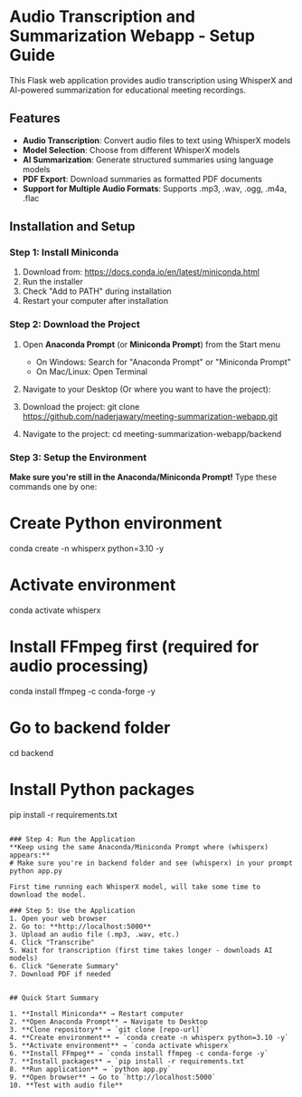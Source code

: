 # Audio Transcription and Summarization Webapp - Setup Guide

This Flask web application provides audio transcription using WhisperX and AI-powered summarization for educational meeting recordings.

## Features

- **Audio Transcription**: Convert audio files to text using WhisperX models
- **Model Selection**: Choose from different WhisperX models
- **AI Summarization**: Generate structured summaries using language models
- **PDF Export**: Download summaries as formatted PDF documents
- **Support for Multiple Audio Formats**: Supports .mp3, .wav, .ogg, .m4a, .flac

## Installation and Setup

### Step 1: Install Miniconda
1. Download from: https://docs.conda.io/en/latest/miniconda.html
2. Run the installer
3. Check "Add to PATH" during installation
4. Restart your computer after installation

### Step 2: Download the Project
1. Open **Anaconda Prompt** (or **Miniconda Prompt**) from the Start menu
   - On Windows: Search for "Anaconda Prompt" or "Miniconda Prompt"
   - On Mac/Linux: Open Terminal
2. Navigate to your Desktop (Or where you want to have the project):

3. Download the project:
git clone https://github.com/naderjawary/meeting-summarization-webapp.git

4. Navigate to the project:
cd meeting-summarization-webapp/backend


### Step 3: Setup the Environment
**Make sure you're still in the Anaconda/Miniconda Prompt!**
Type these commands one by one:

# Create Python environment
conda create -n whisperx python=3.10 -y

# Activate environment  
conda activate whisperx

# Install FFmpeg first (required for audio processing)
conda install ffmpeg -c conda-forge -y

# Go to backend folder
cd backend

# Install Python packages
pip install -r requirements.txt
```

### Step 4: Run the Application
**Keep using the same Anaconda/Miniconda Prompt where (whisperx) appears:**
# Make sure you're in backend folder and see (whisperx) in your prompt
python app.py

First time running each WhisperX model, will take some time to download the model.

### Step 5: Use the Application
1. Open your web browser
2. Go to: **http://localhost:5000**
3. Upload an audio file (.mp3, .wav, etc.)
4. Click "Transcribe"
5. Wait for transcription (first time takes longer - downloads AI models)
6. Click "Generate Summary" 
7. Download PDF if needed


## Quick Start Summary

1. **Install Miniconda** → Restart computer
2. **Open Anaconda Prompt** → Navigate to Desktop
3. **Clone repository** → `git clone [repo-url]`
4. **Create environment** → `conda create -n whisperx python=3.10 -y`
5. **Activate environment** → `conda activate whisperx`
6. **Install FFmpeg** → `conda install ffmpeg -c conda-forge -y`
7. **Install packages** → `pip install -r requirements.txt`
8. **Run application** → `python app.py`
9. **Open browser** → Go to `http://localhost:5000`
10. **Test with audio file**
